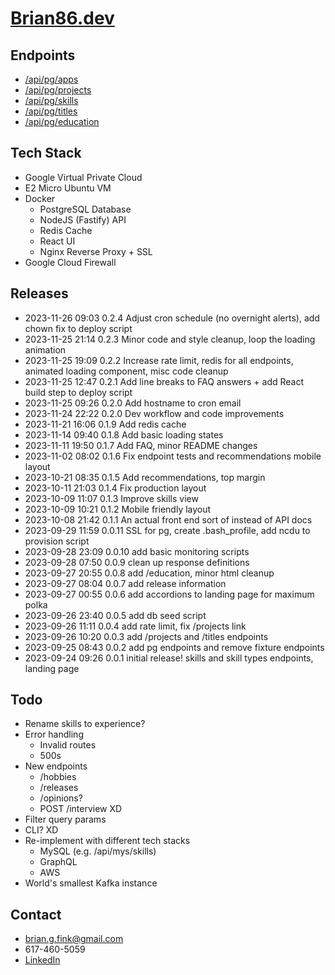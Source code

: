 # [Brian86.dev](https://brian86.dev)

## Endpoints
- [/api/pg/apps](https://brian86.dev/api/pg/apps)
- [/api/pg/projects](https://brian86.dev/api/pg/projects)
- [/api/pg/skills](https://brian86.dev/api/pg/skills)
- [/api/pg/titles](https://brian86.dev/api/pg/titles)
- [/api/pg/education](https://brian86.dev/api/pg/education)

## Tech Stack
- Google Virtual Private Cloud
- E2 Micro Ubuntu VM
- Docker
  - PostgreSQL Database
  - NodeJS (Fastify) API
  - Redis Cache
  - React UI
  - Nginx Reverse Proxy + SSL
- Google Cloud Firewall

## Releases
- 2023-11-26 09:03 0.2.4 Adjust cron schedule (no overnight alerts), add chown fix to deploy script
- 2023-11-25 21:14 0.2.3 Minor code and style cleanup, loop the loading animation
- 2023-11-25 19:09 0.2.2 Increase rate limit, redis for all endpoints, animated loading component, misc code cleanup
- 2023-11-25 12:47 0.2.1 Add line breaks to FAQ answers + add React build step to deploy script
- 2023-11-25 09:26 0.2.0 Add hostname to cron email
- 2023-11-24 22:22 0.2.0 Dev workflow and code improvements
- 2023-11-21 16:06 0.1.9 Add redis cache
- 2023-11-14 09:40 0.1.8 Add basic loading states
- 2023-11-11 19:50 0.1.7 Add FAQ, minor README changes
- 2023-11-02 08:02 0.1.6 Fix endpoint tests and recommendations mobile layout
- 2023-10-21 08:35 0.1.5 Add recommendations, top margin
- 2023-10-11 21:03 0.1.4 Fix production layout
- 2023-10-09 11:07 0.1.3 Improve skills view
- 2023-10-09 10:21 0.1.2 Mobile friendly layout
- 2023-10-08 21:42 0.1.1 An actual front end sort of instead of API docs
- 2023-09-29 11:59 0.0.11 SSL for pg, create .bash_profile, add ncdu to provision script
- 2023-09-28 23:09 0.0.10 add basic monitoring scripts
- 2023-09-28 07:50 0.0.9 clean up response definitions
- 2023-09-27 20:55 0.0.8 add /education, minor html cleanup
- 2023-09-27 08:04 0.0.7 add release information
- 2023-09-27 00:55 0.0.6 add accordions to landing page for maximum polka
- 2023-09-26 23:40 0.0.5 add db seed script
- 2023-09-26 11:11 0.0.4 add rate limit, fix /projects link
- 2023-09-26 10:20 0.0.3 add /projects and /titles endpoints
- 2023-09-25 08:43 0.0.2 add pg endpoints and remove fixture endpoints
- 2023-09-24 09:26 0.0.1 initial release! skills and skill types endpoints, landing page

## Todo
- Rename skills to experience?
- Error handling
  - Invalid routes
  - 500s
- New endpoints
  - /hobbies
  - /releases
  - /opinions?
  - POST /interview XD
- Filter query params
- CLI? XD
- Re-implement with different tech stacks
  - MySQL (e.g. /api/mys/skills)
  - GraphQL
  - AWS
- World's smallest Kafka instance

## Contact
- brian.g.fink@gmail.com
- 617-460-5059
- [LinkedIn](https://www.linkedin.com/in/briangfink/)
